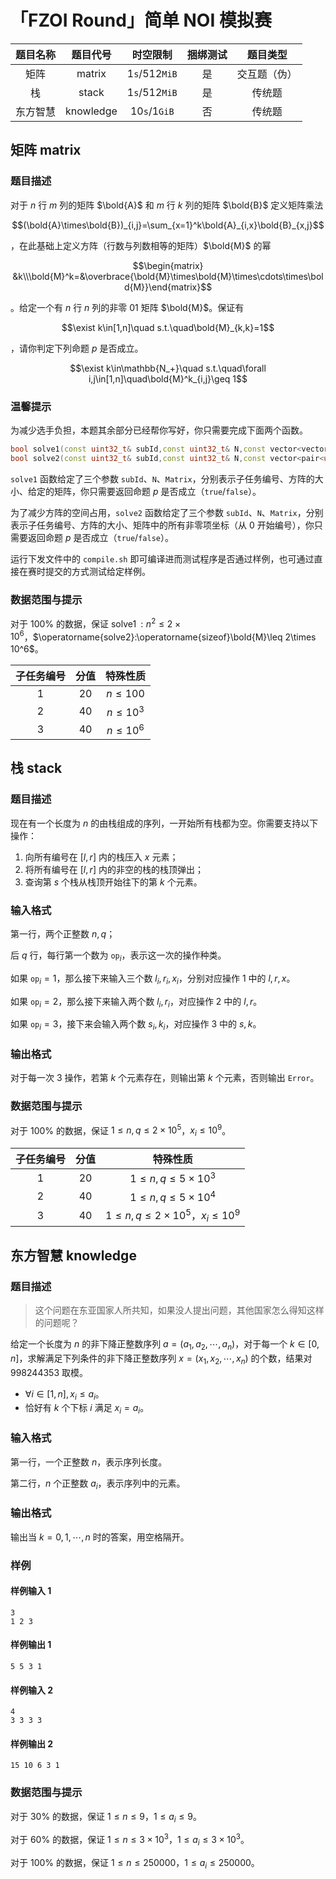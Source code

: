 # 「FZOI Round」简单 NOI 模拟赛

|题目名称|题目代号|时空限制|捆绑测试|题目类型|
|:-:|:-:|:-:|:-:|:-:|
|矩阵|matrix|$1\texttt{s}/512\texttt{MiB}$|是|交互题（伪）|
|栈|stack|$1\texttt{s}/512\texttt{MiB}$|是|传统题|
|东方智慧|knowledge|$10\texttt{s}/1\texttt{GiB}$|否|传统题|

## 矩阵 matrix

### 题目描述

对于 $n$ 行 $m$ 列的矩阵 $\bold{A}$ 和 $m$ 行 $k$ 列的矩阵 $\bold{B}$ 定义矩阵乘法

$$(\bold{A}\times\bold{B})_{i,j}=\sum_{x=1}^k\bold{A}_{i,x}\bold{B}_{x,j}$$

，在此基础上定义方阵（行数与列数相等的矩阵）$\bold{M}$ 的幂

$$\begin{matrix}
&k\\\bold{M}^k=&\overbrace{\bold{M}\times\bold{M}\times\cdots\times\bold{M}}\end{matrix}$$

。给定一个有 $n$ 行 $n$ 列的非零 $01$ 矩阵 $\bold{M}$。保证有

$$\exist k\in[1,n]\quad s.t.\quad\bold{M}_{k,k}=1$$

，请你判定下列命题 $p$ 是否成立。

$$\exist k\in\mathbb{N_+}\quad s.t.\quad\forall i,j\in[1,n]\quad\bold{M}^k_{i,j}\geq 1$$

### 温馨提示

为减少选手负担，本题其余部分已经帮你写好，你只需要完成下面两个函数。

```cpp
bool solve1(const uint32_t& subId,const uint32_t& N,const vector<vector<bool>>& Matrix);
bool solve2(const uint32_t& subId,const uint32_t& N,const vector<pair<uint32_t,uint32_t>>& Matrix);
```

`solve1` 函数给定了三个参数 `subId`、`N`、`Matrix`，分别表示子任务编号、方阵的大小、给定的矩阵，你只需要返回命题 $p$ 是否成立（`true`/`false`）。

为了减少方阵的空间占用，`solve2` 函数给定了三个参数 `subId`、`N`、`Matrix`，分别表示子任务编号、方阵的大小、矩阵中的所有非零项坐标（从 $0$ 开始编号），你只需要返回命题 $p$ 是否成立（`true`/`false`）。

运行下发文件中的 `compile.sh` 即可编译进而测试程序是否通过样例，也可通过直接在赛时提交的方式测试给定样例。

### 数据范围与提示

对于 $100\%$ 的数据，保证 $\operatorname{solve1}:n^2\leq 2\times 10^6$，$\operatorname{solve2}:\operatorname{sizeof}\bold{M}\leq 2\times 10^6$。

|子任务编号|分值|特殊性质|
|:-:|:-:|:-:|
|$1$|$20$|$n\leq 100$|
|$2$|$40$|$n\leq 10^3$|
|$3$|$40$|$n\leq 10^6$|

## 栈 stack

### 题目描述

现在有一个长度为 $n$ 的由栈组成的序列，一开始所有栈都为空。你需要支持以下操作：

1. 向所有编号在 $[l,r]$ 内的栈压入 $x$ 元素；
2. 将所有编号在 $[l,r]$ 内的非空的栈的栈顶弹出；
3. 查询第 $s$ 个栈从栈顶开始往下的第 $k$ 个元素。

### 输入格式

第一行，两个正整数 $n,q$；

后 $q$ 行，每行第一个数为 $\texttt{op}_i$，表示这一次的操作种类。

如果 $\texttt{op}_i=1$，那么接下来输入三个数 $l_i,r_i,x_i$，分别对应操作 $1$ 中的 $l,r,x$。

如果 $\texttt{op}_i=2$，那么接下来输入两个数 $l_i,r_i$，对应操作 $2$ 中的 $l,r$。

如果 $\texttt{op}_i=3$，接下来会输入两个数 $s_i,k_i$，对应操作 $3$ 中的 $s,k$。

### 输出格式

对于每一次 $3$ 操作，若第 $k$ 个元素存在，则输出第 $k$ 个元素，否则输出 `Error`。

### 数据范围与提示

对于 $100\%$ 的数据，保证 $1\leq n,q\leq 2\times 10^5$，$x_i\leq 10^9$。

|子任务编号|分值|特殊性质|
|:-:|:-:|:-:|
|$1$|$20$|$1\leq n,q\leq 5\times 10^3$|
|$2$|$40$|$1\leq n,q\leq 5\times 10^4$|
|$3$|$40$|$1\leq n,q\leq 2\times 10^5$，$x_i\leq 10^9$|

## 东方智慧 knowledge

### 题目描述

> 这个问题在东亚国家人所共知，如果没人提出问题，其他国家怎么得知这样的问题呢？

给定一个长度为 $n$ 的非下降正整数序列 $a=(a_1,a_2,\cdots,a_n)$，对于每一个 $k\in[0,n]$，求解满足下列条件的非下降正整数序列 $x=(x_1,x_2,\cdots,x_n)$ 的个数，结果对 $998244353$ 取模。

- $\forall i\in[1,n],x_i\leq a_i$。
- 恰好有 $k$ 个下标 $i$ 满足 $x_i=a_i$。

### 输入格式

第一行，一个正整数 $n$，表示序列长度。

第二行，$n$ 个正整数 $a_i$，表示序列中的元素。

### 输出格式

输出当 $k=0,1,\cdots,n$ 时的答案，用空格隔开。

### 样例

#### 样例输入 1

```plain
3
1 2 3

```

#### 样例输出 1

```plain
5 5 3 1

```

#### 样例输入 2

```plain
4
3 3 3 3

```

#### 样例输出 2

```plain
15 10 6 3 1

```

### 数据范围与提示

对于 $30\%$ 的数据，保证 $1\leq n\leq 9$，$1\leq a_i\leq 9$。

对于 $60\%$ 的数据，保证 $1\leq n\leq 3\times 10^3$，$1\leq a_i\leq 3\times 10^3$。

对于 $100\%$ 的数据，保证 $1\leq n\leq 250000$，$1\leq a_i\leq 250000$。
